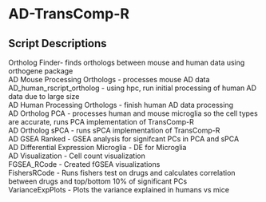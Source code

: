 # AD-TransComp-R
## Script Descriptions <br>
Ortholog Finder- finds orthologs between mouse and human data using orthogene package <br>
AD Mouse Processing Orthologs - processes mouse AD data <br>
AD_human_rscript_ortholog - using hpc, run initial processing of human AD data due to large size <br>
AD Human Processing Orthologs - finish human AD data processing <br>
AD Ortholog PCA - processes human and mouse microglia so the cell types are accurate, runs PCA implementation of TransComp-R <br>
AD Ortholog sPCA - runs sPCA implementation of TransComp-R <br>
AD GSEA Ranked - GSEA analysis for signifcant PCs in PCA and sPCA <br>
AD Differential Expression Microglia - DE for Microglia <br>
AD Visualization - Cell count visualization <br>
FGSEA_RCode - Created fGSEA visualizations <br>
FishersRCode - Runs fishers test on drugs and calculates correlation between drugs and top/bottom 10% of significant PCs <br>
VarianceExpPlots - Plots the variance explained in humans vs mice 

